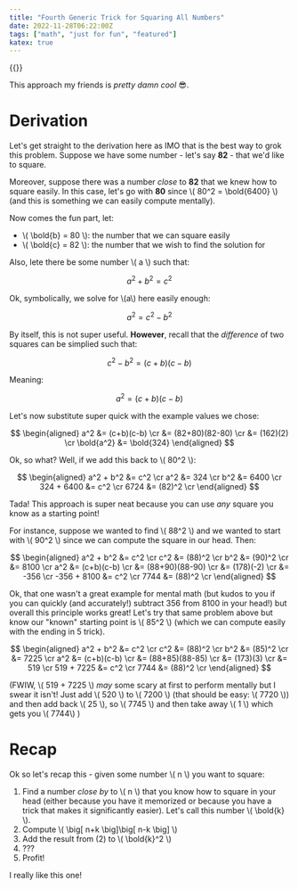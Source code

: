 ```yaml
---
title: "Fourth Generic Trick for Squaring All Numbers"
date: 2022-11-28T06:22:00Z
tags: ["math", "just for fun", "featured"]
katex: true
---
```


{{<toc>}}

This approach my friends is _pretty damn cool_ 😎.

# Derivation

Let's get straight to the derivation here as IMO that is the best way to grok this problem. Suppose we have some number - let's say **82** - that we'd like to square.

Moreover, suppose there was a number _close_ to **82** that we knew how to square easily. In this case, let's go with **80** since \\( 80^2 = \bold{6400} \\) (and this is something we can easily compute mentally).

Now comes the fun part, let:

* \\( \bold{b} = 80 \\): the number that we can square easily
* \\( \bold{c} = 82 \\): the number that we wish to find the solution for

Also, lete there be some number \\( a \\) such that:

$$
a^2 + b^2 = c^2
$$

Ok, symbolically, we solve for \\(a\\) here easily enough:

$$
a^2 = c^2 - b^2
$$

By itself, this is not super useful. **However**, recall that the _difference_ of two squares can be simplied such that:

$$
c^2 - b^2 = (c+b)(c-b)
$$

Meaning:

$$
a^2 = (c+b)(c-b)
$$

Let's now substitute super quick with the example values we chose:

$$
\begin{aligned}
a^2  		&= (c+b)(c-b) \cr
 	 		&= (82+80)(82-80) \cr
 	 		&= (162)(2) \cr
\bold{a^2}  &= \bold{324} 
\end{aligned}
$$

Ok, so what? Well, if we add this back to \\( 80^2 \\):

$$
\begin{aligned}
a^2 + b^2 &= c^2 \cr
a^2  &= 324 \cr
b^2  &= 6400 \cr
324 + 6400 &= c^2 \cr
6724 	 &= (82)^2 \cr
\end{aligned}
$$

Tada! This approach is super neat because you can use _any_ square you know as a starting point!

For instance, suppose we wanted to find \\( 88^2 \\) and we wanted to start with \\( 90^2 \\) since we can compute the square in our head. Then:

$$
\begin{aligned}
a^2 + b^2 	&= c^2 \cr
c^2 		&= (88)^2 \cr
b^2  		&= (90)^2 \cr
	 		&= 8100 \cr
a^2  		&= (c+b)(c-b) \cr
			&= (88+90)(88-90) \cr
			&= (178)(-2) \cr
			&= -356 \cr
-356 + 8100 &= c^2 \cr
7744 	 &= (88)^2 \cr
\end{aligned}
$$

Ok, that one wasn't a great example for mental math (but kudos to you if you can quickly (and accurately!) subtract 356 from 8100 in your head!) but overall this principle works great! Let's try that same problem above but know our "known" starting point is \\( 85^2 \\) (which we can compute easily with the ending in 5 trick).

$$
\begin{aligned}
a^2 + b^2 	&= c^2 \cr
c^2 		&= (88)^2 \cr
b^2  		&= (85)^2 \cr
	 		&= 7225 \cr
a^2  		&= (c+b)(c-b) \cr
			&= (88+85)(88-85) \cr
			&= (173)(3) \cr
			&= 519 \cr
519 + 7225 &= c^2 \cr
7744 	 &= (88)^2 \cr
\end{aligned}
$$

(FWIW, \\( 519 + 7225 \\) _may_ some scary at first to perform mentally but I swear it isn't! Just add \\( 520 \\) to \\( 7200 \\) (that should be easy: \\( 7720 \\)) and then add back \\( 25 \\), so \\( 7745 \\) and then take away \\( 1 \\) which gets you \\( 7744\\) )

# Recap

Ok so let's recap this - given some number \\( n \\) you want to square:

1. Find a number _close by_ to \\( n \\) that you know how to square in your head (either because you have it memorized or because you have a trick that makes it significantly easier). Let's call this number \\( \bold{k} \\).
2. Compute \\( \big[ n+k \big]\big[ n-k \big] \\)
3. Add the result from (2) to \\( \bold{k}^2 \\)
4. ???
5. Profit!

I really like this one!
